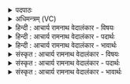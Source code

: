 <details><summary>पदपाठः</summary>

अ꣡ग्ने꣢꣯। वा꣡ज꣢꣯स्य। गो꣡म꣢꣯तः। ई꣡शा꣢꣯नः। स꣣हसः। यहो। अस्मे꣡इति꣢। दे꣣हि। जातवेदः। जात। वेदः। म꣡हि꣢꣯। श्र꣡वः꣢꣯। १५६१।
</details>

<details><summary>अधिमन्त्रम् (VC)</summary>

- अग्निः
- गोतमो राहूगणः
- उष्णिक्
- ऋषभः
</details>

<details><summary>हिन्दी : आचार्य रामनाथ वेदालंकार - विषयः</summary>

प्रथम ऋचा पूर्वार्चिक में ९९ क्रमाङ्क पर परमात्मा,विद्वान् और राजा को सम्बोधित की गयी थी। यहाँ आचार्य से प्रार्थना करते हैं ॥
</details>

<details><summary>हिन्दी : आचार्य रामनाथ वेदालंकार - पदार्थः</summary>

पदार्थान्वयभाषाः -  हे (अग्ने) छात्रों को उन्नत करनेवाले विद्वान् आचार्यवर ! हे (सहसः यहो) आत्मबल के पुत्र अर्थात् अतिशय आत्मबल से युक्त ! हे (जातवेदः) उत्पन्न पदार्थों के ज्ञाता ! (गोमतः वाजस्य) वेदवाणी से युक्त ऐश्वर्य के (ईशानः) अधीश्वर आप (अस्मे) हमारे लिए (महि श्रवः) महान् शास्त्रज्ञान और उससे उत्पन्न यश (देहि) प्रदान करो ॥१॥
</details>

<details><summary>हिन्दी : आचार्य रामनाथ वेदालंकार - भावार्थः</summary>

भावार्थभाषाः -  आचार्य के पास से विविध विद्याओं का ज्ञान पाकर शिष्य विद्वान् और कीर्तिमान् बनें ॥१॥
</details>

<details><summary>संस्कृत : आचार्य रामनाथ वेदालंकार - विषयः</summary>

तत्र प्रथमा ऋक् पूर्वार्चिके ९९ क्रमाङ्के परमात्मानं विद्वज्जनं राजानं च सम्बोधिता। अत्राचार्यः प्रार्थ्यते।
</details>

<details><summary>संस्कृत : आचार्य रामनाथ वेदालंकार - पदार्थः</summary>

पदार्थान्वयभाषाः -  हे (अग्ने) छात्रोन्नायक विद्वन् आचार्यवर ! हे (सहसः यहो) आत्मबलस्य पुत्र,अतिशयेन आत्मबलयुक्त इत्यर्थः। हे (जातवेदः) उत्पन्नानां पदार्थानां ज्ञातः ! (गोमतः वाजस्य) वेदवाग्युक्तस्य ऐश्वर्यस्य (ईशानः) अधीश्वरः त्वम् (अस्मे) अस्मभ्यम् (महिश्रवः) महत् शास्त्रज्ञानं तज्जन्यं यशश्च (देहि) प्रयच्छ।[श्रूयते इति श्रवः शास्त्रं यशो वा]॥१॥२
</details>

<details><summary>संस्कृत : आचार्य रामनाथ वेदालंकार - भावार्थः</summary>

भावार्थभाषाः -  आचार्यसकाशाद् विविधानां विद्यानां ज्ञानं प्राप्य शिष्या विद्वांसः कीर्तिमन्तश्च भवेयुः ॥१॥
</details>